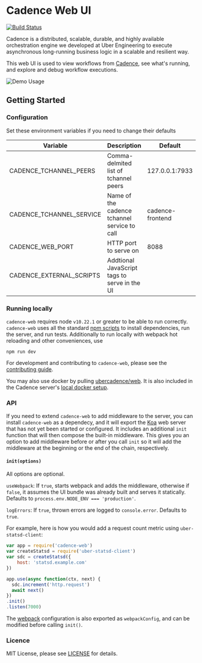 # Cadence Web UI

[![Build Status](https://travis-ci.com/uber/cadence-web.svg?branch=master)](https://travis-ci.com/uber/cadence-web)

Cadence is a distributed, scalable, durable, and highly available orchestration engine we developed at Uber Engineering to execute asynchronous long-running business logic in a scalable and resilient way.

This web UI is used to view workflows from [Cadence][cadence], see what's running, and explore and debug workflow executions.

![Demo Usage](https://s3-us-west-2.amazonaws.com/uber-common-public/svc-cadence-web/cadence-web.demo.gif)

## Getting Started

### Configuration

Set these environment variables if you need to change their defaults

| Variable                  | Description                                   | Default           |
| ------------------------- | --------------------------------------------- | ----------------- |
| CADENCE_TCHANNEL_PEERS    | Comma-delmited list of tchannel peers         | 127.0.0.1:7933    |
| CADENCE_TCHANNEL_SERVICE  | Name of the cadence tchannel service to call  | cadence-frontend  |
| CADENCE_WEB_PORT          | HTTP port to serve on                         | 8088              |
| CADENCE_EXTERNAL_SCRIPTS     | Addtional JavaScript tags to serve in the UI  |                   |

### Running locally

`cadence-web` requires node `v10.22.1` or greater to be able to run correctly. `cadence-web` uses all the standard [npm scripts](https://docs.npmjs.com/misc/scripts) to install dependencies, run the
server, and run tests. Additionally to run locally with webpack hot reloading and other conveniences, use

```
npm run dev
```

For development and contributing to `cadence-web`, please see the [contributing guide](https://github.com/uber/cadence-web/blob/master/CONTRIBUTING.md).

You may also use docker by pulling [ubercadence/web](https://hub.docker.com/r/ubercadence/web/). It is also included in the Cadence server's [local docker setup](https://github.com/uber/cadence/tree/master/docker).

### API

If you need to extend `cadence-web` to add middleware to the server, you can install `cadence-web` as a dependecy, and it will export the [Koa](http://koajs.com/) web server that has not yet been started or configured. It includes an additional `init` function that will then compose the built-in middleware. This gives you an option to add middleware before or after you call `init` so it will add the middleware at the beginning or the end of the chain, respectively.

#### `init(options)`

All options are optional.

`useWebpack`: If `true`, starts webpack and adds the middleware, otherwise if `false`, it assumes the UI bundle was already built and serves it statically. Defaults to `process.env.NODE_ENV === 'production'`.

`logErrors`: If `true`, thrown errors are logged to `console.error`. Defaults to `true`.

For example, here is how you would add a request count metric using `uber-statsd-client`:

```javascript
var app = require('cadence-web')
var createStatsd = require('uber-statsd-client')
var sdc = createStatsd({
    host: 'statsd.example.com'
})

app.use(async function(ctx, next) {
  sdc.increment('http.request')
  await next()
})
.init()
.listen(7000)
```


The [webpack](https://webpack.js.org/) configuration is also exported as `webpackConfig`, and can be modified before calling `init()`.

### Licence

MIT License, please see [LICENSE](https://github.com/uber/cadence-web/blob/master/LICENSE) for details.

[cadence]: https://github.com/uber/cadence
